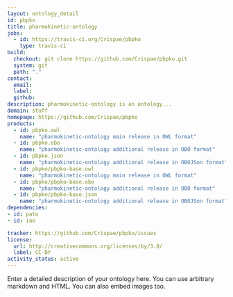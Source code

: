 ```yaml
---
layout: ontology_detail
id: pbpko
title: pharmokinetic-ontology
jobs:
  - id: https://travis-ci.org/Crispae/pbpko
    type: travis-ci
build:
  checkout: git clone https://github.com/Crispae/pbpko.git
  system: git
  path: "."
contact:
  email: 
  label: 
  github: 
description: pharmokinetic-ontology is an ontology...
domain: stuff
homepage: https://github.com/Crispae/pbpko
products:
  - id: pbpko.owl
    name: "pharmokinetic-ontology main release in OWL format"
  - id: pbpko.obo
    name: "pharmokinetic-ontology additional release in OBO format"
  - id: pbpko.json
    name: "pharmokinetic-ontology additional release in OBOJSon format"
  - id: pbpko/pbpko-base.owl
    name: "pharmokinetic-ontology main release in OWL format"
  - id: pbpko/pbpko-base.obo
    name: "pharmokinetic-ontology additional release in OBO format"
  - id: pbpko/pbpko-base.json
    name: "pharmokinetic-ontology additional release in OBOJSon format"
dependencies:
- id: pato
- id: iao

tracker: https://github.com/Crispae/pbpko/issues
license:
  url: http://creativecommons.org/licenses/by/3.0/
  label: CC-BY
activity_status: active
---
```


Enter a detailed description of your ontology here. You can use arbitrary markdown and HTML.
You can also embed images too.

